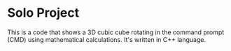# Solo Project
This is a code that shows a 3D cubic cube rotating in the command prompt (CMD) using mathematical calculations. It's written in C++ language.

